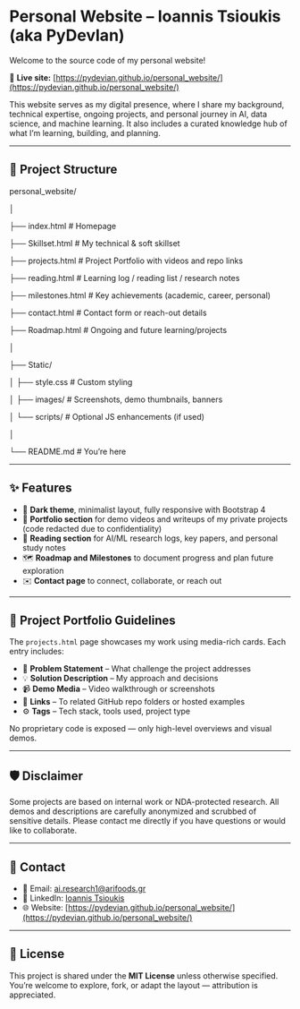 # Personal Website – Ioannis Tsioukis (aka PyDevIan)

Welcome to the source code of my personal website!

🔗 **Live site:** [https://pydevian.github.io/personal_website/](https://pydevian.github.io/personal_website/)

This website serves as my digital presence, where I share my background, technical expertise, ongoing projects, and personal journey in AI, data science, and machine learning. It also includes a curated knowledge hub of what I’m learning, building, and planning.

---

## 📁 Project Structure


personal_website/

│

├── index.html             # Homepage

├── Skillset.html          # My technical & soft skillset

├── projects.html          # Project Portfolio with videos and repo links

├── reading.html           # Learning log / reading list / research notes

├── milestones.html        # Key achievements (academic, career, personal)

├── contact.html           # Contact form or reach-out details

├── Roadmap.html           # Ongoing and future learning/projects

│

├── Static/

│   ├── style.css          # Custom styling

│   ├── images/            # Screenshots, demo thumbnails, banners

│   └── scripts/           # Optional JS enhancements (if used)

│

└── README.md              # You’re here


---
## ✨ Features

- 🎨 **Dark theme**, minimalist layout, fully responsive with Bootstrap 4  
- 🧠 **Portfolio section** for demo videos and writeups of my private projects (code redacted due to confidentiality)  
- 📖 **Reading section** for AI/ML research logs, key papers, and personal study notes  
- 🗺️ **Roadmap and Milestones** to document progress and plan future exploration  
- ✉️ **Contact page** to connect, collaborate, or reach out
---
## 🧱 Project Portfolio Guidelines

The `projects.html` page showcases my work using media-rich cards. Each entry includes:

- 🧩 **Problem Statement** – What challenge the project addresses
- 💡 **Solution Description** – My approach and decisions
- 📹 **Demo Media** – Video walkthrough or screenshots
- 🔗 **Links** – To related GitHub repo folders or hosted examples
- ⚙️ **Tags** – Tech stack, tools used, project type

No proprietary code is exposed — only high-level overviews and visual demos.

---

## 🛡️ Disclaimer

Some projects are based on internal work or NDA-protected research. All demos and descriptions are carefully anonymized and scrubbed of sensitive details. Please contact me directly if you have questions or would like to collaborate.

---

## 🤝 Contact

- 📧 Email: ai.research1@arifoods.gr
- 💼 LinkedIn: [Ioannis Tsioukis](https://linkedin.com/in/ioannis-tsioukis)
- 🌐 Website: [https://pydevian.github.io/personal_website/](https://pydevian.github.io/personal_website/)

---

## 📌 License

This project is shared under the **MIT License** unless otherwise specified. You’re welcome to explore, fork, or adapt the layout — attribution is appreciated.
